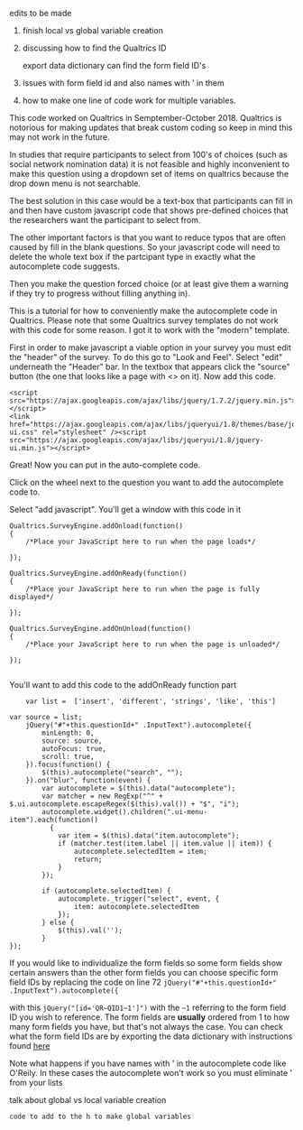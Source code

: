 edits to be made 

1. finish local vs global variable creation 
2. discussing how to find the Qualtrics ID
	
	export data dictionary can find the form field ID's 
3. issues with form field id and also names with ' in them
4. how to make one line of code work for multiple variables. 






This code worked on Qualtrics in Semptember-October 2018. Qualtrics is notorious for making updates that break custom coding so keep in mind this may not work in the future. 

In studies that require participants to select from 100's of choices (such as social network nomination data) it is not feasible and highly inconvenient to make this question using a dropdown set of items on qualtrics because the drop down menu is not searchable.

The best solution in this case would be a text-box that participants can fill in and then have custom javascript code that shows pre-defined choices that the researchers want the participant to select from. 

The other important factors is that you want to reduce typos that are often caused by fill in the blank questions. So your javascript code will need to delete the whole text box if the partcipant type in exactly what the autocomplete code suggests. 

Then you make the question forced choice (or at least give them a warning if they try to progress without filling anything in). 

This is a tutorial for how to conveniently make the autocomplete code in Qualtrics. 
Please note that some Qualtrics survey templates do not work with this code for some reason. I got it to work with the "modern" template.


First in order to make javascript a viable option in your survey you must edit the "header" of the survey. To do this go to 
"Look and Feel". Select "edit" underneath the "Header" bar. In the textbox that appears click the "source" button (the one that looks like a page with <> on it). Now add this code. 


```
<script src="https://ajax.googleapis.com/ajax/libs/jquery/1.7.2/jquery.min.js"></script>
<link href="https://ajax.googleapis.com/ajax/libs/jqueryui/1.8/themes/base/jquery-ui.css" rel="stylesheet" /><script src="https://ajax.googleapis.com/ajax/libs/jqueryui/1.8/jquery-ui.min.js"></script>
```

Great! Now you can put in the auto-complete code. 

Click on the wheel next to the question you want to add the autocomplete code to. 

Select "add javascript". You'll get a window with this code in it 

```
Qualtrics.SurveyEngine.addOnload(function()
{
	/*Place your JavaScript here to run when the page loads*/

});

Qualtrics.SurveyEngine.addOnReady(function()
{
	/*Place your JavaScript here to run when the page is fully displayed*/

});

Qualtrics.SurveyEngine.addOnUnload(function()
{
	/*Place your JavaScript here to run when the page is unloaded*/

});


```

You'll want to add this code to the addOnReady function part

```
	var list =  ['insert', 'different', 'strings', 'like', 'this']

var source = list;
	jQuery("#"+this.questionId+" .InputText").autocomplete({
        minLength: 0,
        source: source,
        autoFocus: true,
        scroll: true,
    }).focus(function() {
        $(this).autocomplete("search", "");
    }).on("blur", function(event) {
		var autocomplete = $(this).data("autocomplete");
        var matcher = new RegExp("^" + $.ui.autocomplete.escapeRegex($(this).val()) + "$", "i");
        autocomplete.widget().children(".ui-menu-item").each(function() 
          {
            var item = $(this).data("item.autocomplete");
            if (matcher.test(item.label || item.value || item)) {
                autocomplete.selectedItem = item;
                return;
            }
        });

        if (autocomplete.selectedItem) {
            autocomplete._trigger("select", event, {
                item: autocomplete.selectedItem
            });
        } else {
            $(this).val('');
        }	
});

```
If you would like to individualize the form fields so some form fields show certain answers than the other form fields you can choose specific form field IDs by replacing the code on line 72 
`jQuery("#"+this.questionId+" .InputText").autocomplete({`

with this 
`jQuery("[id='QR~QID1~1']")`
with the `~1` referring to the form field ID you wish to reference. The form fields are <b>usually</b> ordered from 1 to how many form fields you have, but that's not always the case. You can check what the form field IDs are by exporting the data dictionary with instructions found <a href="https://www.qualtrics.com/community/discussion/1062/generate-survey-data-dictionary-and-export-to-word">here</a>
 

Note what happens if you have names with ' in the autocomplete code like O'Reily. In these cases the autocomplete won't work so you must eliminate ' from your lists
 




talk about global vs local variable creation 
```
code to add to the h to make global variables 
```


